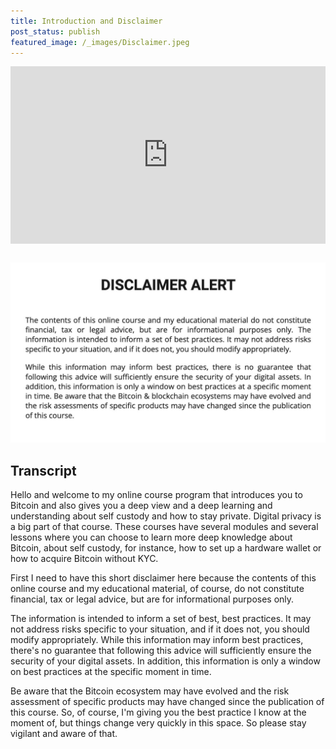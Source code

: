 ```yaml
---
title: Introduction and Disclaimer
post_status: publish
featured_image: /_images/Disclaimer.jpeg
---
```


<div style="padding:56.25% 0 0 0;position:relative;"><iframe src="https://player.vimeo.com/video/830759141?badge=0&amp;autopause=0&amp;player_id=0&amp;app_id=58479" frameborder="0" allow="autoplay; fullscreen; picture-in-picture" allowfullscreen style="position:absolute;top:0;left:0;width:100%;height:100%;" title="000 Intro and Disclaimer - Basic"></iframe></div>

<div style="margin-bottom:30px;"></div>

![](/_images/Disclaimer-alert.jpeg)

## Transcript

Hello and welcome to my online course program that introduces you to Bitcoin and also gives you a deep view and a deep learning and understanding about self custody and how to stay private. Digital privacy is a big part of that course. These courses have several modules and several lessons where you can choose to learn more deep knowledge about Bitcoin, about self custody, for instance, how to set up a hardware wallet or how to acquire Bitcoin without KYC.  

First I need to have this short disclaimer here because the contents of this online course and my educational material, of course, do not constitute financial, tax or legal advice, but are for informational purposes only.  

The information is intended to inform a set of best, best practices. It may not address risks specific to your situation, and if it does not, you should modify appropriately. While this information may inform best practices, there's no guarantee that following this advice will sufficiently ensure the security of your digital assets. In addition, this information is only a window on best practices at the specific moment in time.  

Be aware that the Bitcoin ecosystem may have evolved and the risk assessment of specific products may have changed since the publication of this course. So, of course, I'm giving you the best practice I know at the moment of, but things change very quickly in this space. So please stay vigilant and aware of that.